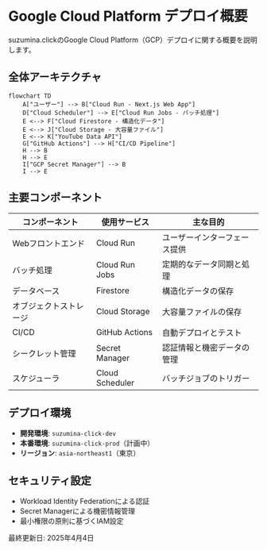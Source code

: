 # Google Cloud Platform デプロイ概要

suzumina.clickのGoogle Cloud Platform（GCP）デプロイに関する概要を説明します。

## 全体アーキテクチャ

```mermaid
flowchart TD
    A["ユーザー"] --> B["Cloud Run - Next.js Web App"]
    D["Cloud Scheduler"] --> E["Cloud Run Jobs - バッチ処理"]
    E <--> F["Cloud Firestore - 構造化データ"]
    E <--> J["Cloud Storage - 大容量ファイル"]
    E <--> K["YouTube Data API"]
    G["GitHub Actions"] --> H["CI/CD Pipeline"]
    H --> B
    H --> E
    I["GCP Secret Manager"] --> B
    I --> E
```

## 主要コンポーネント

| コンポーネント | 使用サービス | 主な目的 |
|--------------|------------|--------|
| Webフロントエンド | Cloud Run | ユーザーインターフェース提供 |
| バッチ処理 | Cloud Run Jobs | 定期的なデータ同期と処理 |
| データベース | Firestore | 構造化データの保存 |
| オブジェクトストレージ | Cloud Storage | 大容量ファイルの保存 |
| CI/CD | GitHub Actions | 自動デプロイとテスト |
| シークレット管理 | Secret Manager | 認証情報と機密データの管理 |
| スケジューラ | Cloud Scheduler | バッチジョブのトリガー |

## デプロイ環境

- **開発環境**: `suzumina-click-dev`
- **本番環境**: `suzumina-click-prod`（計画中）
- **リージョン**: `asia-northeast1`（東京）

## セキュリティ設定

- Workload Identity Federationによる認証
- Secret Managerによる機密情報管理
- 最小権限の原則に基づくIAM設定

最終更新日: 2025年4月4日
